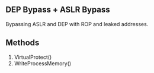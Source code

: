 DEP Bypass + ASLR Bypass
---

Bypassing ASLR and DEP with ROP and leaked addresses.

Methods
-

1. VirtualProtect()
2. WriteProcessMemory()
